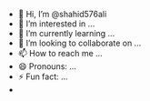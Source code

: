 - 👋 Hi, I’m @shahid576ali
- 👀 I’m interested in ...
- 🌱 I’m currently learning ...
- 💞️ I’m looking to collaborate on ...
- 📫 How to reach me ...
- 😄 Pronouns: ...
- ⚡ Fun fact: ...
- 
<!---
shahid576ali/shahid576ali is a ✨ special ✨ repository because its `README.md` (this file) appears on your GitHub profile.
You can click the Preview link to take a look at your changes.
--->
